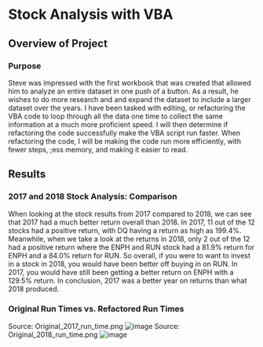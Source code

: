 # Stock Analysis with VBA
## Overview of Project
### Purpose
Steve was impressed with the first workbook that was created that allowed him to analyze an entire dataset in one push of a button. As a result, he wishes to do more research and and expand the dataset to include a larger dataset over the years. I have been tasked with editing, or refactoring the VBA code to loop through all the data one time to collect the same information at a much more proficient speed. I will then determine if refactoring the code successfully make the VBA script run faster. When refactoring the code, I will be making the code run more efficiently, with fewer steps, ;ess memory, and making it easier to read.
## Results
### 2017 and 2018 Stock Analysis: Comparison
When looking at the stock results from 2017 compared to 2018, we can see that 2017 had a much better return overall than 2018. In 2017, 11 out of the 12 stocks had a positive return, with DQ having a return as high as 199.4%. Meanwhile, when we take a look at the returns in 2018, only 2 out of the 12 had a positive return where the ENPH and RUN stock had a 81.9% return for ENPH and a 84.0% return for RUN. So overall, if you were to want to invest in a stock in 2018, you would have been better off buying in on RUN. In 2017, you would have still been getting a better return on ENPH with a 129.5% return. In conclusion, 2017 was a better year on returns than what 2018 produced.
### Original Run Times vs. Refactored Run Times
Source: Original_2017_run_time.png
![image](https://user-images.githubusercontent.com/97328622/153737718-f2a11b4b-d99d-4af9-b7f8-5dc588170e3f.png)
Source: Original_2018_run_time.png
![image](https://user-images.githubusercontent.com/97328622/153737753-d426f30e-f230-42c7-8845-fef66aa9a38f.png)
